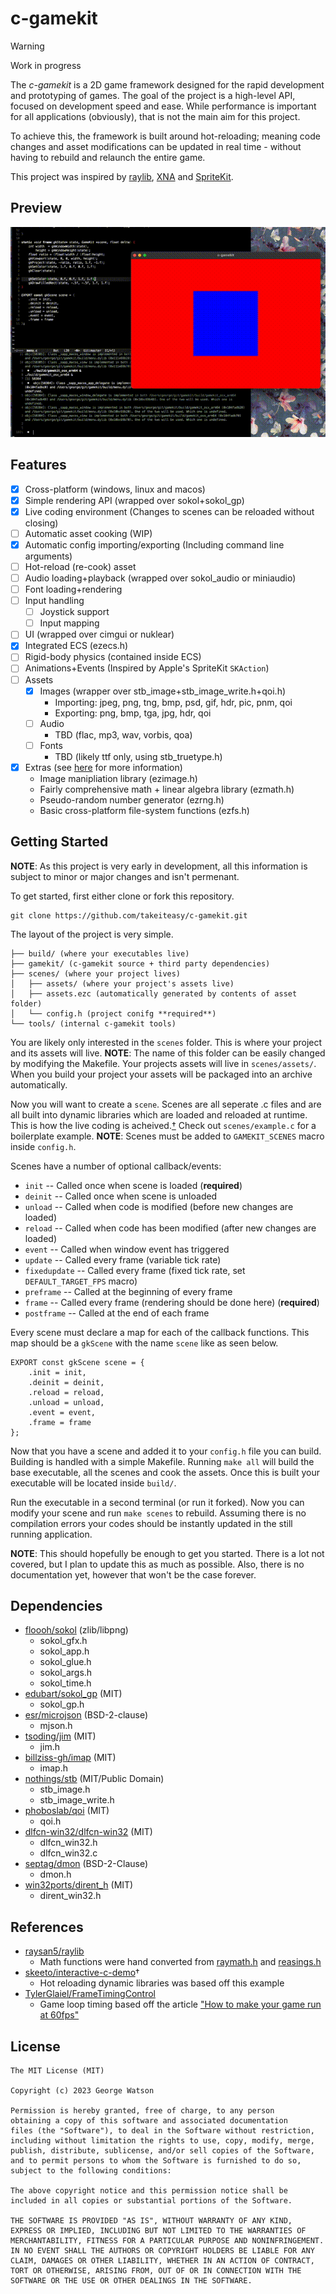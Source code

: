 # c-gamekit

> [!WARNING]
> Work in progress

The _c-gamekit_ is a 2D game framework designed for the rapid development and prototyping of games. The goal of the project is a high-level API, focused on development speed and ease. While performance is important for all applications (obviously), that is not the main aim for this project.

To achieve this, the framework is built around hot-reloading; meaning code changes and asset modifications can be updated in real time - without having to rebuild and relaunch the entire game.

This project was inspired by [raylib](https://github.com/raysan5/raylib), [XNA](https://en.wikipedia.org/wiki/Microsoft_XNA) and [SpriteKit](https://developer.apple.com/spritekit/).

## Preview

<p align="center">
   <img src="https://raw.githubusercontent.com/takeiteasy/c-gamekit/master/demo.gif">
</p>

## Features

- [X] Cross-platform (windows, linux and macos)
- [X] Simple rendering API (wrapped over sokol+sokol_gp)
- [X] Live coding environment (Changes to scenes can be reloaded without closing)
- [ ] Automatic asset cooking (WIP)
- [X] Automatic config importing/exporting (Including command line arguments)
- [ ] Hot-reload (re-cook) asset
- [ ] Audio loading+playback (wrapped over sokol_audio or miniaudio)
- [ ] Font loading+rendering
- [ ] Input handling
  - [ ] Joystick support
  - [ ] Input mapping
- [ ] UI (wrapped over cimgui or nuklear)
- [X] Integrated ECS (ezecs.h)
- [ ] Rigid-body physics (contained inside ECS)
- [ ] Animations+Events (Inspired by Apple's SpriteKit `SKAction`)
- [ ] Assets
  - [X] Images (wrapper over stb_image+stb_image_write.h+qoi.h)
    - Importing: jpeg, png, tng, bmp, psd, gif, hdr, pic, pnm, qoi
    - Exporting: png, bmp, tga, jpg, hdr, qoi
  - [ ] Audio
    - TBD (flac, mp3, wav, vorbis, qoa)
  - [ ] Fonts
    - TBD (likely ttf only, using stb_truetype.h)
- [X] Extras (see [here](https://github.com/takeiteasy/ez) for more information)
  - Image manipliation library (ezimage.h)
  - Fairly comprehensive math + linear algebra library (ezmath.h)
  - Pseudo-random number generator (ezrng.h)
  - Basic cross-platform file-system functions (ezfs.h)

## Getting Started

**NOTE**: As this project is very early in development, all this information is subject to minor or major changes and isn't permenant.

To get started, first either clone or fork this repository.

```
git clone https://github.com/takeiteasy/c-gamekit.git
```

The layout of the project is very simple.

```
├── build/ (where your executables live)
├── gamekit/ (c-gamekit source + third party dependencies)
├── scenes/ (where your project lives)
│   ├── assets/ (where your project's assets live)
│   ├── assets.ezc (automatically generated by contents of asset folder)
│   └── config.h (project conifg **required**)
└── tools/ (internal c-gamekit tools)
```

You are likely only interested in the `scenes` folder. This is where your project and its assets will live. **NOTE**: The name of this folder can be easily changed by modifying the Makefile. Your projects assets will live in ```scenes/assets/```. When you build your project your assets will be packaged into an archive automatically.

Now you will want to create a `scene`. Scenes are all seperate .c files and are all built into dynamic libraries which are loaded and reloaded at runtime. This is how the live coding is acheived.[†](https://github.com/takeiteasy/c-gamekit#References) Check out ```scenes/example.c``` for a boilerplate example. **NOTE**: Scenes must be added to ```GAMEKIT_SCENES``` macro inside ```config.h```.

Scenes have a number of optional callback/events:

- ```init```        -- Called once when scene is loaded (**required**)
- ```deinit```      -- Called once when scene is unloaded
- ```unload```      -- Called when code is modified (before new changes are loaded)
- ```reload```      -- Called when code has been modified (after new changes are loaded)
- ```event```       -- Called when window event has triggered
- ```update```      -- Called every frame (variable tick rate)
- ```fixedupdate``` -- Called every frame (fixed tick rate, set ```DEFAULT_TARGET_FPS``` macro)
- ```preframe```    -- Called at the beginning of every frame
- ```frame```       -- Called every frame (rendering should be done here) (**required**)
- ```postframe```   -- Called at the end of each frame

Every scene must declare a map for each of the callback functions. This map should be a ```gkScene``` with the name ```scene``` like as seen below.

```
EXPORT const gkScene scene = {
    .init = init,
    .deinit = deinit,
    .reload = reload,
    .unload = unload,
    .event = event,
    .frame = frame
};
```

Now that you have a scene and added it to your ```config.h``` file you can build. Building is handled with a simple Makefile. Running ```make all``` will build the base executable, all the scenes and cook the assets. Once this is built your executable will be located inside ```build/```.

Run the executable in a second terminal (or run it forked). Now you can modify your scene and run ```make scenes``` to rebuild. Assuming there is no compilation errors your codes should be instantly updated in the still running application.

**NOTE**: This should hopefully be enough to get you started. There is a lot not covered, but I plan to update this as much as possible. Also, there is no documentation yet, however that won't be the case forever.

## Dependencies

- [floooh/sokol](https://github.com/floooh/sokol) (zlib/libpng)
    - sokol_gfx.h
    - sokol_app.h
    - sokol_glue.h
    - sokol_args.h
    - sokol_time.h
- [edubart/sokol_gp](https://github.com/edubart/sokol_gp) (MIT)
    - sokol_gp.h
- [esr/microjson](https://gitlab.com/esr/microjson/) (BSD-2-clause)
    - mjson.h
- [tsoding/jim](https://github.com/tsoding/jim) (MIT)
    - jim.h
- [billziss-gh/imap](https://github.com/billziss-gh/imap) (MIT)
    - imap.h
- [nothings/stb](https://github.com/nothings/stb) (MIT/Public Domain)
    - stb_image.h
    - stb_image_write.h
- [phoboslab/qoi](https://github.com/phoboslab/qoi) (MIT)
    - qoi.h
- [dlfcn-win32/dlfcn-win32](https://github.com/dlfcn-win32/dlfcn-win32) (MIT)
    - dlfcn_win32.h
    - dlfcn_win32.c
- [septag/dmon](https://github.com/septag/dmon) (BSD-2-Clause)
    - dmon.h
- [win32ports/dirent_h](https://github.com/win32ports/dirent_h) (MIT)
    - dirent_win32.h

## References

- [raysan5/raylib](https://github.com/raysan5/raylib/)
    - Math functions were hand converted from [raymath.h](https://github.com/raysan5/raylib/blob/master/src/raymath.h) and [reasings.h](https://github.com/raysan5/raylib/blob/master/examples/others/reasings.h)
- [skeeto/interactive-c-demo](https://github.com/skeeto/interactive-c-demo)†
    - Hot reloading dynamic libraries was based off this example
- [TylerGlaiel/FrameTimingControl](https://github.com/TylerGlaiel/FrameTimingControl)
    - Game loop timing based off the article ["How to make your game run at 60fps"](https://medium.com/@tglaiel/how-to-make-your-game-run-at-60fps-24c61210fe75)

## License
```
The MIT License (MIT)

Copyright (c) 2023 George Watson

Permission is hereby granted, free of charge, to any person
obtaining a copy of this software and associated documentation
files (the "Software"), to deal in the Software without restriction,
including without limitation the rights to use, copy, modify, merge,
publish, distribute, sublicense, and/or sell copies of the Software,
and to permit persons to whom the Software is furnished to do so,
subject to the following conditions:

The above copyright notice and this permission notice shall be
included in all copies or substantial portions of the Software.

THE SOFTWARE IS PROVIDED "AS IS", WITHOUT WARRANTY OF ANY KIND,
EXPRESS OR IMPLIED, INCLUDING BUT NOT LIMITED TO THE WARRANTIES OF
MERCHANTABILITY, FITNESS FOR A PARTICULAR PURPOSE AND NONINFRINGEMENT.
IN NO EVENT SHALL THE AUTHORS OR COPYRIGHT HOLDERS BE LIABLE FOR ANY
CLAIM, DAMAGES OR OTHER LIABILITY, WHETHER IN AN ACTION OF CONTRACT,
TORT OR OTHERWISE, ARISING FROM, OUT OF OR IN CONNECTION WITH THE
SOFTWARE OR THE USE OR OTHER DEALINGS IN THE SOFTWARE.

```
